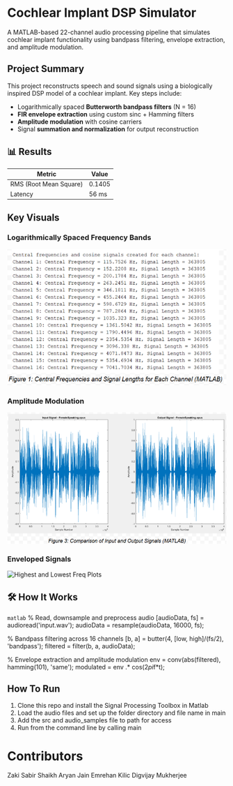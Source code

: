 # Cochlear Implant DSP Simulator 
A MATLAB-based 22-channel audio processing pipeline that simulates cochlear implant functionality using bandpass filtering, envelope extraction, and amplitude modulation.

## Project Summary 
This project reconstructs speech and sound signals using a biologically inspired DSP model of a cochlear implant. Key steps include:

- Logarithmically spaced **Butterworth bandpass filters** (N = 16)
- **FIR envelope extraction** using custom sinc + Hamming filters
- **Amplitude modulation** with cosine carriers
- Signal **summation and normalization** for output reconstruction

## 📊 Results

| Metric                     | Value      |
|----------------------------|------------|
| RMS (Root Mean Square)     | 0.1405     |
| Latency                    | 56 ms      |

## Key Visuals
### Logarithmically Spaced Frequency Bands
![N=16 Bands (Hz)](plots/Freq.png)

### Amplitude Modulation
![Input vs Output](plots/Modulation.png)

### Enveloped Signals
![Highest and Lowest Freq Plots](plots/Enveloped.png)


## 🛠 How It Works

```matlab```
% Read, downsample and preprocess audio
[audioData, fs] = audioread('input.wav');
audioData = resample(audioData, 16000, fs);

% Bandpass filtering across 16 channels
[b, a] = butter(4, [low, high]/(fs/2), 'bandpass');
filtered = filter(b, a, audioData);

% Envelope extraction and amplitude modulation
env = conv(abs(filtered), hamming(101), 'same');
modulated = env .* cos(2*pi*f*t);

## How To Run 
1) Clone this repo and install the Signal Processing Toolbox in Matlab
2) Load the audio files and set up the folder directory and file name in main
3) Add the src and audio_samples file to path for access
4) Run from the command line by calling main 


# Contributors
Zaki Sabir Shaikh
Aryan Jain
Emrehan Kilic 
Digvijay Mukherjee

